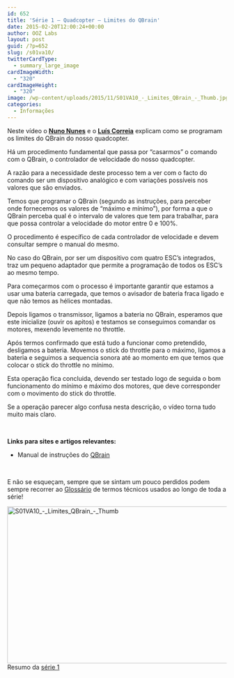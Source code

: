 ```yaml
---
id: 652
title: 'Série 1 — Quadcopter — Limites do QBrain'
date: 2015-02-20T12:00:24+00:00
author: OOZ Labs
layout: post
guid: /?p=652
slug: /s01va10/
twitterCardType:
  - summary_large_image
cardImageWidth:
  - "320"
cardImageHeight:
  - "320"
image: /wp-content/uploads/2015/11/S01VA10_-_Limites_QBrain_-_Thumb.jpg
categories:
  - Informações
---
```

Neste vídeo o [**Nuno Nunes**](/equipa/nuno-nunes/ "Nuno Nunes") e o [**Luís Correia**](/equipa/luis-correia/ "Luís Correia") explicam como se programam os limites do QBrain do nosso quadcopter.

<p style="text-align: center;">
</p>

Há um procedimento fundamental que passa por &#8220;casarmos&#8221; o comando com o QBrain, o controlador de velocidade do nosso quadcopter.

A razão para a necessidade deste processo tem a ver com o facto do comando ser um dispositivo analógico e com variações possíveis nos valores que são enviados.

Temos que programar o QBrain (segundo as instruções, para perceber onde fornecemos os valores de &#8220;máximo e mínimo&#8221;), por forma a que o QBrain perceba qual é o intervalo de valores que tem para trabalhar, para que possa controlar a velocidade do motor entre 0 e 100%.

O procedimento é específico de cada controlador de velocidade e devem consultar sempre o manual do mesmo.

No caso do QBrain, por ser um dispositivo com quatro ESC&#8217;s integrados, traz um pequeno adaptador que permite a programação de todos os ESC&#8217;s ao mesmo tempo.

Para começarmos com o processo é importante garantir que estamos a usar uma bateria carregada, que temos o avisador de bateria fraca ligado e que não temos as hélices montadas.

Depois ligamos o transmissor, ligamos a bateria no QBrain, esperamos que este inicialize (ouvir os apitos) e testamos se conseguimos comandar os motores, mexendo levemente no throttle.

Após termos confirmado que está tudo a funcionar como pretendido, desligamos a bateria. Movemos o stick do throttle para o máximo, ligamos a bateria e seguimos a sequencia sonora até ao momento em que temos que colocar o stick do throttle no mínimo.

Esta operação fica concluida, devendo ser testado logo de seguida o bom funcionamento do mínimo e máximo dos motores, que deve corresponder com o movimento do stick do throttle.

Se a operação parecer algo confusa nesta descrição, o vídeo torna tudo muito mais claro.

&nbsp;

**Links para sites e artigos relevantes:**

  * Manual de instruções do <a title="Manual QBrain" href="http://www.hobbyking.com/hobbyking/store/uploads/934316348X1085196X31.pdf" target="_blank">QBrain</a>

&nbsp;

E não se esqueçam, sempre que se sintam um pouco perdidos podem sempre recorrer ao [Glossário](/s01-glossary/ "Glossário") de termos técnicos usados ao longo de toda a série!

[<img class="aligncenter size-large wp-image-257" src="/wp-content/uploads/2015/11/S01VA10_-_Limites_QBrain_-_Thumb-1024x576.jpg" alt="S01VA10_-_Limites_QBrain_-_Thumb" width="640" height="360" srcset="/wp-content/uploads/2015/11/S01VA10_-_Limites_QBrain_-_Thumb-1024x576.jpg 1024w, /wp-content/uploads/2015/11/S01VA10_-_Limites_QBrain_-_Thumb-300x169.jpg 300w, /wp-content/uploads/2015/11/S01VA10_-_Limites_QBrain_-_Thumb-267x150.jpg 267w, /wp-content/uploads/2015/11/S01VA10_-_Limites_QBrain_-_Thumb.jpg 1280w" sizes="(max-width: 640px) 100vw, 640px" />](/wp-content/uploads/2015/11/S01VA10_-_Limites_QBrain_-_Thumb.jpg)Resumo da [série 1](/series/serie-1/ "Resumo da série 1")